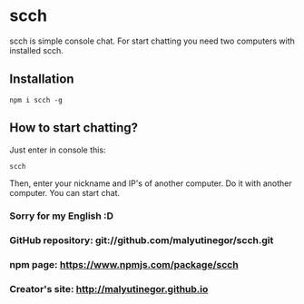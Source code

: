 # scch

scch is simple console chat. For start chatting you need two computers with installed scch.

## Installation

```shell
npm i scch -g
```

## How to start chatting?

Just enter in console this:

```shell
scch
```

Then, enter your nickname and IP's of another computer. Do it with another computer.
You can start chat.

### Sorry for my English :D

### GitHub repository: git://github.com/malyutinegor/scch.git

### npm page: https://www.npmjs.com/package/scch

### Creator's site: http://malyutinegor.github.io